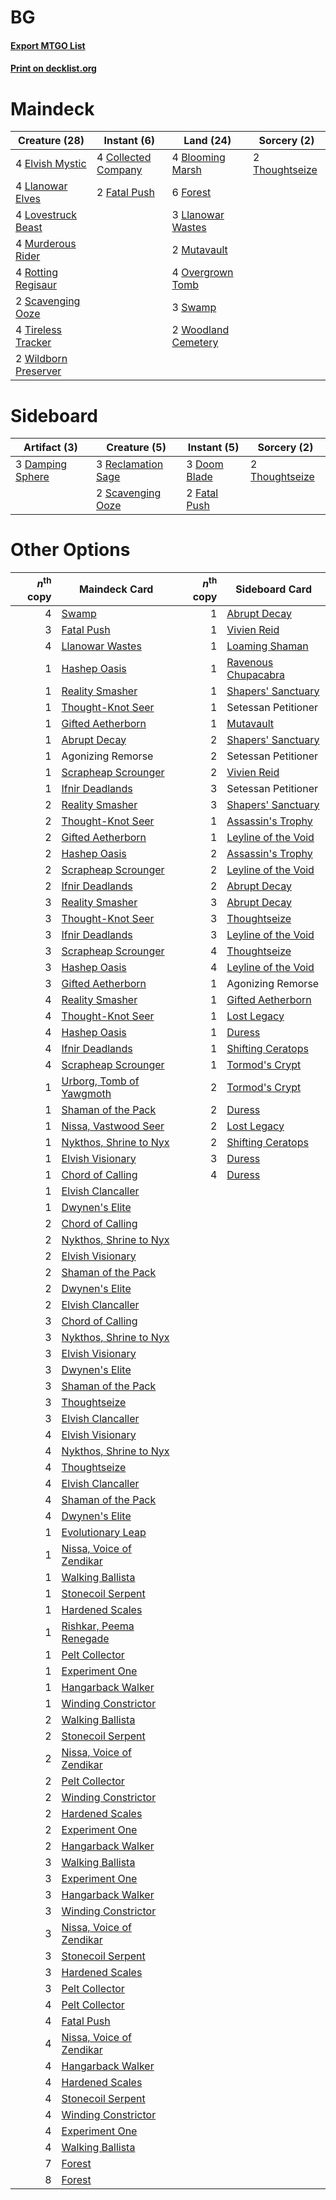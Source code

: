 # BG

#### [Export MTGO List](../collection/BG/BG.txt)
#### [Print on decklist.org](http://decklist.org/?deckmain=4%09Blooming%20Marsh%0A4%09Collected%20Company%0A4%09Elvish%20Mystic%0A2%09Fatal%20Push%0A6%09Forest%0A4%09Llanowar%20Elves%0A3%09Llanowar%20Wastes%0A4%09Lovestruck%20Beast%0A4%09Murderous%20Rider%0A2%09Mutavault%0A4%09Overgrown%20Tomb%0A4%09Rotting%20Regisaur%0A2%09Scavenging%20Ooze%0A3%09Swamp%0A2%09Thoughtseize%0A4%09Tireless%20Tracker%0A2%09Wildborn%20Preserver%0A2%09Woodland%20Cemetery&deckside=3%09Damping%20Sphere%0A3%09Doom%20Blade%0A2%09Fatal%20Push%0A3%09Reclamation%20Sage%0A2%09Scavenging%20Ooze%0A2%09Thoughtseize)
# Maindeck

|                                         Creature (28)                                         |                                         Instant (6)                                          |                                          Land (24)                                           |                                       Sorcery (2)                                       |
|-----------------------------------------------------------------------------------------------|----------------------------------------------------------------------------------------------|----------------------------------------------------------------------------------------------|-----------------------------------------------------------------------------------------|
|4 [Elvish Mystic](http://gatherer.wizards.com/Pages/Card/Details.aspx?multiverseid=389499)     |4 [Collected Company](http://gatherer.wizards.com/Pages/Card/Details.aspx?multiverseid=394519)|4 [Blooming Marsh](http://gatherer.wizards.com/Pages/Card/Details.aspx?multiverseid=417816)   |2 [Thoughtseize](http://gatherer.wizards.com/Pages/Card/Details.aspx?multiverseid=438676)|
|4 [Llanowar Elves](http://gatherer.wizards.com/Pages/Card/Details.aspx?multiverseid=129626)    |2 [Fatal Push](http://gatherer.wizards.com/Pages/Card/Details.aspx?multiverseid=423724)       |6 [Forest](http://gatherer.wizards.com/Pages/Card/Details.aspx?multiverseid=439860)           |                                                                                         |
|4 [Lovestruck Beast](http://gatherer.wizards.com/Pages/Card/Details.aspx?multiverseid=473127)  |                                                                                              |3 [Llanowar Wastes](http://gatherer.wizards.com/Pages/Card/Details.aspx?multiverseid=129627)  |                                                                                         |
|4 [Murderous Rider](http://gatherer.wizards.com/Pages/Card/Details.aspx?multiverseid=473059)   |                                                                                              |2 [Mutavault](http://gatherer.wizards.com/Pages/Card/Details.aspx?multiverseid=370733)        |                                                                                         |
|4 [Rotting Regisaur](http://gatherer.wizards.com/Pages/Card/Details.aspx?multiverseid=466865)  |                                                                                              |4 [Overgrown Tomb](http://gatherer.wizards.com/Pages/Card/Details.aspx?multiverseid=405103)   |                                                                                         |
|2 [Scavenging Ooze](http://gatherer.wizards.com/Pages/Card/Details.aspx?multiverseid=420783)   |                                                                                              |3 [Swamp](http://gatherer.wizards.com/Pages/Card/Details.aspx?multiverseid=439858)            |                                                                                         |
|4 [Tireless Tracker](http://gatherer.wizards.com/Pages/Card/Details.aspx?multiverseid=409997)  |                                                                                              |2 [Woodland Cemetery](http://gatherer.wizards.com/Pages/Card/Details.aspx?multiverseid=443136)|                                                                                         |
|2 [Wildborn Preserver](http://gatherer.wizards.com/Pages/Card/Details.aspx?multiverseid=473144)|                                                                                              |                                                                                              |                                                                                         |


# Sideboard

|                                       Artifact (3)                                        |                                        Creature (5)                                         |                                      Instant (5)                                      |                                       Sorcery (2)                                       |
|-------------------------------------------------------------------------------------------|---------------------------------------------------------------------------------------------|---------------------------------------------------------------------------------------|-----------------------------------------------------------------------------------------|
|3 [Damping Sphere](http://gatherer.wizards.com/Pages/Card/Details.aspx?multiverseid=443101)|3 [Reclamation Sage](http://gatherer.wizards.com/Pages/Card/Details.aspx?multiverseid=389651)|3 [Doom Blade](http://gatherer.wizards.com/Pages/Card/Details.aspx?multiverseid=247322)|2 [Thoughtseize](http://gatherer.wizards.com/Pages/Card/Details.aspx?multiverseid=438676)|
|                                                                                           |2 [Scavenging Ooze](http://gatherer.wizards.com/Pages/Card/Details.aspx?multiverseid=420783) |2 [Fatal Push](http://gatherer.wizards.com/Pages/Card/Details.aspx?multiverseid=423724)|                                                                                         |


# Other Options

|*n*<sup>th</sup> copy|                                           Maindeck Card                                           |*n*<sup>th</sup> copy|                                        Sideboard Card                                        |
|--------------------:|---------------------------------------------------------------------------------------------------|--------------------:|----------------------------------------------------------------------------------------------|
|                    4|[Swamp](http://gatherer.wizards.com/Pages/Card/Details.aspx?multiverseid=439858)                   |                    1|[Abrupt Decay](http://gatherer.wizards.com/Pages/Card/Details.aspx?multiverseid=456061)       |
|                    3|[Fatal Push](http://gatherer.wizards.com/Pages/Card/Details.aspx?multiverseid=423724)              |                    1|[Vivien Reid](http://gatherer.wizards.com/Pages/Card/Details.aspx?multiverseid=447344)        |
|                    4|[Llanowar Wastes](http://gatherer.wizards.com/Pages/Card/Details.aspx?multiverseid=129627)         |                    1|[Loaming Shaman](http://gatherer.wizards.com/Pages/Card/Details.aspx?multiverseid=405286)     |
|                    1|[Hashep Oasis](http://gatherer.wizards.com/Pages/Card/Details.aspx?multiverseid=430866)            |                    1|[Ravenous Chupacabra](http://gatherer.wizards.com/Pages/Card/Details.aspx?multiverseid=442093)|
|                    1|[Reality Smasher](http://gatherer.wizards.com/Pages/Card/Details.aspx?multiverseid=407517)         |                    1|[Shapers' Sanctuary](http://gatherer.wizards.com/Pages/Card/Details.aspx?multiverseid=435362) |
|                    1|[Thought-Knot Seer](http://gatherer.wizards.com/Pages/Card/Details.aspx?multiverseid=407519)       |                    1|Setessan Petitioner                                                                           |
|                    1|[Gifted Aetherborn](http://gatherer.wizards.com/Pages/Card/Details.aspx?multiverseid=423728)       |                    1|[Mutavault](http://gatherer.wizards.com/Pages/Card/Details.aspx?multiverseid=370733)          |
|                    1|[Abrupt Decay](http://gatherer.wizards.com/Pages/Card/Details.aspx?multiverseid=456061)            |                    2|[Shapers' Sanctuary](http://gatherer.wizards.com/Pages/Card/Details.aspx?multiverseid=435362) |
|                    1|Agonizing Remorse                                                                                  |                    2|Setessan Petitioner                                                                           |
|                    1|[Scrapheap Scrounger](http://gatherer.wizards.com/Pages/Card/Details.aspx?multiverseid=417804)     |                    2|[Vivien Reid](http://gatherer.wizards.com/Pages/Card/Details.aspx?multiverseid=447344)        |
|                    1|[Ifnir Deadlands](http://gatherer.wizards.com/Pages/Card/Details.aspx?multiverseid=430868)         |                    3|Setessan Petitioner                                                                           |
|                    2|[Reality Smasher](http://gatherer.wizards.com/Pages/Card/Details.aspx?multiverseid=407517)         |                    3|[Shapers' Sanctuary](http://gatherer.wizards.com/Pages/Card/Details.aspx?multiverseid=435362) |
|                    2|[Thought-Knot Seer](http://gatherer.wizards.com/Pages/Card/Details.aspx?multiverseid=407519)       |                    1|[Assassin's Trophy](http://gatherer.wizards.com/Pages/Card/Details.aspx?multiverseid=452902)  |
|                    2|[Gifted Aetherborn](http://gatherer.wizards.com/Pages/Card/Details.aspx?multiverseid=423728)       |                    1|[Leyline of the Void](http://gatherer.wizards.com/Pages/Card/Details.aspx?multiverseid=107682)|
|                    2|[Hashep Oasis](http://gatherer.wizards.com/Pages/Card/Details.aspx?multiverseid=430866)            |                    2|[Assassin's Trophy](http://gatherer.wizards.com/Pages/Card/Details.aspx?multiverseid=452902)  |
|                    2|[Scrapheap Scrounger](http://gatherer.wizards.com/Pages/Card/Details.aspx?multiverseid=417804)     |                    2|[Leyline of the Void](http://gatherer.wizards.com/Pages/Card/Details.aspx?multiverseid=107682)|
|                    2|[Ifnir Deadlands](http://gatherer.wizards.com/Pages/Card/Details.aspx?multiverseid=430868)         |                    2|[Abrupt Decay](http://gatherer.wizards.com/Pages/Card/Details.aspx?multiverseid=456061)       |
|                    3|[Reality Smasher](http://gatherer.wizards.com/Pages/Card/Details.aspx?multiverseid=407517)         |                    3|[Abrupt Decay](http://gatherer.wizards.com/Pages/Card/Details.aspx?multiverseid=456061)       |
|                    3|[Thought-Knot Seer](http://gatherer.wizards.com/Pages/Card/Details.aspx?multiverseid=407519)       |                    3|[Thoughtseize](http://gatherer.wizards.com/Pages/Card/Details.aspx?multiverseid=438676)       |
|                    3|[Ifnir Deadlands](http://gatherer.wizards.com/Pages/Card/Details.aspx?multiverseid=430868)         |                    3|[Leyline of the Void](http://gatherer.wizards.com/Pages/Card/Details.aspx?multiverseid=107682)|
|                    3|[Scrapheap Scrounger](http://gatherer.wizards.com/Pages/Card/Details.aspx?multiverseid=417804)     |                    4|[Thoughtseize](http://gatherer.wizards.com/Pages/Card/Details.aspx?multiverseid=438676)       |
|                    3|[Hashep Oasis](http://gatherer.wizards.com/Pages/Card/Details.aspx?multiverseid=430866)            |                    4|[Leyline of the Void](http://gatherer.wizards.com/Pages/Card/Details.aspx?multiverseid=107682)|
|                    3|[Gifted Aetherborn](http://gatherer.wizards.com/Pages/Card/Details.aspx?multiverseid=423728)       |                    1|Agonizing Remorse                                                                             |
|                    4|[Reality Smasher](http://gatherer.wizards.com/Pages/Card/Details.aspx?multiverseid=407517)         |                    1|[Gifted Aetherborn](http://gatherer.wizards.com/Pages/Card/Details.aspx?multiverseid=423728)  |
|                    4|[Thought-Knot Seer](http://gatherer.wizards.com/Pages/Card/Details.aspx?multiverseid=407519)       |                    1|[Lost Legacy](http://gatherer.wizards.com/Pages/Card/Details.aspx?multiverseid=417661)        |
|                    4|[Hashep Oasis](http://gatherer.wizards.com/Pages/Card/Details.aspx?multiverseid=430866)            |                    1|[Duress](http://gatherer.wizards.com/Pages/Card/Details.aspx?multiverseid=14557)              |
|                    4|[Ifnir Deadlands](http://gatherer.wizards.com/Pages/Card/Details.aspx?multiverseid=430868)         |                    1|[Shifting Ceratops](http://gatherer.wizards.com/Pages/Card/Details.aspx?multiverseid=466948)  |
|                    4|[Scrapheap Scrounger](http://gatherer.wizards.com/Pages/Card/Details.aspx?multiverseid=417804)     |                    1|[Tormod's Crypt](http://gatherer.wizards.com/Pages/Card/Details.aspx?multiverseid=389723)     |
|                    1|[Urborg, Tomb of Yawgmoth](http://gatherer.wizards.com/Pages/Card/Details.aspx?multiverseid=383425)|                    2|[Tormod's Crypt](http://gatherer.wizards.com/Pages/Card/Details.aspx?multiverseid=389723)     |
|                    1|[Shaman of the Pack](http://gatherer.wizards.com/Pages/Card/Details.aspx?multiverseid=413747)      |                    2|[Duress](http://gatherer.wizards.com/Pages/Card/Details.aspx?multiverseid=14557)              |
|                    1|[Nissa, Vastwood Seer](http://gatherer.wizards.com/Pages/Card/Details.aspx?multiverseid=398438)    |                    2|[Lost Legacy](http://gatherer.wizards.com/Pages/Card/Details.aspx?multiverseid=417661)        |
|                    1|[Nykthos, Shrine to Nyx](http://gatherer.wizards.com/Pages/Card/Details.aspx?multiverseid=373713)  |                    2|[Shifting Ceratops](http://gatherer.wizards.com/Pages/Card/Details.aspx?multiverseid=466948)  |
|                    1|[Elvish Visionary](http://gatherer.wizards.com/Pages/Card/Details.aspx?multiverseid=175124)        |                    3|[Duress](http://gatherer.wizards.com/Pages/Card/Details.aspx?multiverseid=14557)              |
|                    1|[Chord of Calling](http://gatherer.wizards.com/Pages/Card/Details.aspx?multiverseid=383209)        |                    4|[Duress](http://gatherer.wizards.com/Pages/Card/Details.aspx?multiverseid=14557)              |
|                    1|[Elvish Clancaller](http://gatherer.wizards.com/Pages/Card/Details.aspx?multiverseid=447315)       |                     |                                                                                              |
|                    1|[Dwynen's Elite](http://gatherer.wizards.com/Pages/Card/Details.aspx?multiverseid=442739)          |                     |                                                                                              |
|                    2|[Chord of Calling](http://gatherer.wizards.com/Pages/Card/Details.aspx?multiverseid=383209)        |                     |                                                                                              |
|                    2|[Nykthos, Shrine to Nyx](http://gatherer.wizards.com/Pages/Card/Details.aspx?multiverseid=373713)  |                     |                                                                                              |
|                    2|[Elvish Visionary](http://gatherer.wizards.com/Pages/Card/Details.aspx?multiverseid=175124)        |                     |                                                                                              |
|                    2|[Shaman of the Pack](http://gatherer.wizards.com/Pages/Card/Details.aspx?multiverseid=413747)      |                     |                                                                                              |
|                    2|[Dwynen's Elite](http://gatherer.wizards.com/Pages/Card/Details.aspx?multiverseid=442739)          |                     |                                                                                              |
|                    2|[Elvish Clancaller](http://gatherer.wizards.com/Pages/Card/Details.aspx?multiverseid=447315)       |                     |                                                                                              |
|                    3|[Chord of Calling](http://gatherer.wizards.com/Pages/Card/Details.aspx?multiverseid=383209)        |                     |                                                                                              |
|                    3|[Nykthos, Shrine to Nyx](http://gatherer.wizards.com/Pages/Card/Details.aspx?multiverseid=373713)  |                     |                                                                                              |
|                    3|[Elvish Visionary](http://gatherer.wizards.com/Pages/Card/Details.aspx?multiverseid=175124)        |                     |                                                                                              |
|                    3|[Dwynen's Elite](http://gatherer.wizards.com/Pages/Card/Details.aspx?multiverseid=442739)          |                     |                                                                                              |
|                    3|[Shaman of the Pack](http://gatherer.wizards.com/Pages/Card/Details.aspx?multiverseid=413747)      |                     |                                                                                              |
|                    3|[Thoughtseize](http://gatherer.wizards.com/Pages/Card/Details.aspx?multiverseid=438676)            |                     |                                                                                              |
|                    3|[Elvish Clancaller](http://gatherer.wizards.com/Pages/Card/Details.aspx?multiverseid=447315)       |                     |                                                                                              |
|                    4|[Elvish Visionary](http://gatherer.wizards.com/Pages/Card/Details.aspx?multiverseid=175124)        |                     |                                                                                              |
|                    4|[Nykthos, Shrine to Nyx](http://gatherer.wizards.com/Pages/Card/Details.aspx?multiverseid=373713)  |                     |                                                                                              |
|                    4|[Thoughtseize](http://gatherer.wizards.com/Pages/Card/Details.aspx?multiverseid=438676)            |                     |                                                                                              |
|                    4|[Elvish Clancaller](http://gatherer.wizards.com/Pages/Card/Details.aspx?multiverseid=447315)       |                     |                                                                                              |
|                    4|[Shaman of the Pack](http://gatherer.wizards.com/Pages/Card/Details.aspx?multiverseid=413747)      |                     |                                                                                              |
|                    4|[Dwynen's Elite](http://gatherer.wizards.com/Pages/Card/Details.aspx?multiverseid=442739)          |                     |                                                                                              |
|                    1|[Evolutionary Leap](http://gatherer.wizards.com/Pages/Card/Details.aspx?multiverseid=398573)       |                     |                                                                                              |
|                    1|[Nissa, Voice of Zendikar](http://gatherer.wizards.com/Pages/Card/Details.aspx?multiverseid=417424)|                     |                                                                                              |
|                    1|[Walking Ballista](http://gatherer.wizards.com/Pages/Card/Details.aspx?multiverseid=423848)        |                     |                                                                                              |
|                    1|[Stonecoil Serpent](http://gatherer.wizards.com/Pages/Card/Details.aspx?multiverseid=473197)       |                     |                                                                                              |
|                    1|[Hardened Scales](http://gatherer.wizards.com/Pages/Card/Details.aspx?multiverseid=420769)         |                     |                                                                                              |
|                    1|[Rishkar, Peema Renegade](http://gatherer.wizards.com/Pages/Card/Details.aspx?multiverseid=423789) |                     |                                                                                              |
|                    1|[Pelt Collector](http://gatherer.wizards.com/Pages/Card/Details.aspx?multiverseid=452891)          |                     |                                                                                              |
|                    1|[Experiment One](http://gatherer.wizards.com/Pages/Card/Details.aspx?multiverseid=405219)          |                     |                                                                                              |
|                    1|[Hangarback Walker](http://gatherer.wizards.com/Pages/Card/Details.aspx?multiverseid=420600)       |                     |                                                                                              |
|                    1|[Winding Constrictor](http://gatherer.wizards.com/Pages/Card/Details.aspx?multiverseid=423807)     |                     |                                                                                              |
|                    2|[Walking Ballista](http://gatherer.wizards.com/Pages/Card/Details.aspx?multiverseid=423848)        |                     |                                                                                              |
|                    2|[Stonecoil Serpent](http://gatherer.wizards.com/Pages/Card/Details.aspx?multiverseid=473197)       |                     |                                                                                              |
|                    2|[Nissa, Voice of Zendikar](http://gatherer.wizards.com/Pages/Card/Details.aspx?multiverseid=417424)|                     |                                                                                              |
|                    2|[Pelt Collector](http://gatherer.wizards.com/Pages/Card/Details.aspx?multiverseid=452891)          |                     |                                                                                              |
|                    2|[Winding Constrictor](http://gatherer.wizards.com/Pages/Card/Details.aspx?multiverseid=423807)     |                     |                                                                                              |
|                    2|[Hardened Scales](http://gatherer.wizards.com/Pages/Card/Details.aspx?multiverseid=420769)         |                     |                                                                                              |
|                    2|[Experiment One](http://gatherer.wizards.com/Pages/Card/Details.aspx?multiverseid=405219)          |                     |                                                                                              |
|                    2|[Hangarback Walker](http://gatherer.wizards.com/Pages/Card/Details.aspx?multiverseid=420600)       |                     |                                                                                              |
|                    3|[Walking Ballista](http://gatherer.wizards.com/Pages/Card/Details.aspx?multiverseid=423848)        |                     |                                                                                              |
|                    3|[Experiment One](http://gatherer.wizards.com/Pages/Card/Details.aspx?multiverseid=405219)          |                     |                                                                                              |
|                    3|[Hangarback Walker](http://gatherer.wizards.com/Pages/Card/Details.aspx?multiverseid=420600)       |                     |                                                                                              |
|                    3|[Winding Constrictor](http://gatherer.wizards.com/Pages/Card/Details.aspx?multiverseid=423807)     |                     |                                                                                              |
|                    3|[Nissa, Voice of Zendikar](http://gatherer.wizards.com/Pages/Card/Details.aspx?multiverseid=417424)|                     |                                                                                              |
|                    3|[Stonecoil Serpent](http://gatherer.wizards.com/Pages/Card/Details.aspx?multiverseid=473197)       |                     |                                                                                              |
|                    3|[Hardened Scales](http://gatherer.wizards.com/Pages/Card/Details.aspx?multiverseid=420769)         |                     |                                                                                              |
|                    3|[Pelt Collector](http://gatherer.wizards.com/Pages/Card/Details.aspx?multiverseid=452891)          |                     |                                                                                              |
|                    4|[Pelt Collector](http://gatherer.wizards.com/Pages/Card/Details.aspx?multiverseid=452891)          |                     |                                                                                              |
|                    4|[Fatal Push](http://gatherer.wizards.com/Pages/Card/Details.aspx?multiverseid=423724)              |                     |                                                                                              |
|                    4|[Nissa, Voice of Zendikar](http://gatherer.wizards.com/Pages/Card/Details.aspx?multiverseid=417424)|                     |                                                                                              |
|                    4|[Hangarback Walker](http://gatherer.wizards.com/Pages/Card/Details.aspx?multiverseid=420600)       |                     |                                                                                              |
|                    4|[Hardened Scales](http://gatherer.wizards.com/Pages/Card/Details.aspx?multiverseid=420769)         |                     |                                                                                              |
|                    4|[Stonecoil Serpent](http://gatherer.wizards.com/Pages/Card/Details.aspx?multiverseid=473197)       |                     |                                                                                              |
|                    4|[Winding Constrictor](http://gatherer.wizards.com/Pages/Card/Details.aspx?multiverseid=423807)     |                     |                                                                                              |
|                    4|[Experiment One](http://gatherer.wizards.com/Pages/Card/Details.aspx?multiverseid=405219)          |                     |                                                                                              |
|                    4|[Walking Ballista](http://gatherer.wizards.com/Pages/Card/Details.aspx?multiverseid=423848)        |                     |                                                                                              |
|                    7|[Forest](http://gatherer.wizards.com/Pages/Card/Details.aspx?multiverseid=439860)                  |                     |                                                                                              |
|                    8|[Forest](http://gatherer.wizards.com/Pages/Card/Details.aspx?multiverseid=439860)                  |                     |                                                                                              |

